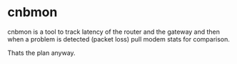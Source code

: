 # cnbmon
cnbmon is a tool to track latency of the router and the gateway and then when a
problem is detected (packet loss) pull modem stats for comparison.

Thats the plan anyway.
